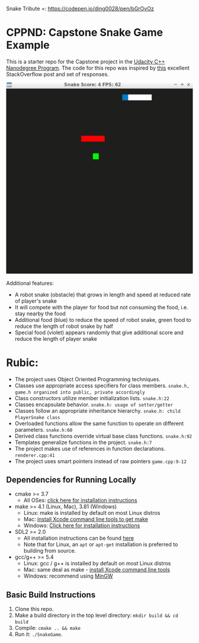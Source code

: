 Snake Tribute =: https://codepen.io/ding0028/pen/bGrOvOz
# CPPND: Capstone Snake Game Example

This is a starter repo for the Capstone project in the [Udacity C++ Nanodegree Program](https://www.udacity.com/course/c-plus-plus-nanodegree--nd213). The code for this repo was inspired by [this](https://codereview.stackexchange.com/questions/212296/snake-game-in-c-with-sdl) excellent StackOverflow post and set of responses.

<img src="snake_game.gif"/>

Additional features:
- A robot snake (obstacle) that grows in length and speed at reduced rate of player's snake 
- It will compete with the player for food but not consuming the food, i.e. stay nearby the food
- Additional food (blue) to reduce the speed of robot snake, green food to reduce the length of robot snake by half 
- Special food (violet) appears randomly that give additional score and reduce the length of player snake

# Rubic:
- The project uses Object Oriented Programming techniques. 
- Classes use appropriate access specifiers for class members. `snake.h, game.h organized into public, private accordingly `
- Class constructors utilize member initialization lists. `snake.h:22`
- Classes encapsulate behavior. `snake.h: usage of setter/getter `
- Classes follow an appropriate inheritance hierarchy. `snake.h: child PlayerSnake class `
- Overloaded functions allow the same function to operate on different parameters. `snake.h:60 `
- Derived class functions override virtual base class functions. `snake.h:92 `
- Templates generalize functions in the project. `snake.h:7 `
- The project makes use of references in function declarations. `renderer.cpp:41 `
- The project uses smart pointers instead of raw pointers `game.cpp:9-12 `




## Dependencies for Running Locally
* cmake >= 3.7
  * All OSes: [click here for installation instructions](https://cmake.org/install/)
* make >= 4.1 (Linux, Mac), 3.81 (Windows)
  * Linux: make is installed by default on most Linux distros
  * Mac: [install Xcode command line tools to get make](https://developer.apple.com/xcode/features/)
  * Windows: [Click here for installation instructions](http://gnuwin32.sourceforge.net/packages/make.htm)
* SDL2 >= 2.0
  * All installation instructions can be found [here](https://wiki.libsdl.org/Installation)
  * Note that for Linux, an `apt` or `apt-get` installation is preferred to building from source.
* gcc/g++ >= 5.4
  * Linux: gcc / g++ is installed by default on most Linux distros
  * Mac: same deal as make - [install Xcode command line tools](https://developer.apple.com/xcode/features/)
  * Windows: recommend using [MinGW](http://www.mingw.org/)

## Basic Build Instructions

1. Clone this repo.
2. Make a build directory in the top level directory: `mkdir build && cd build`
3. Compile: `cmake .. && make`
4. Run it: `./SnakeGame`.
